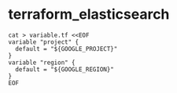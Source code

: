 # terraform_elasticsearch

```
cat > variable.tf <<EOF
variable "project" {
  default = "${GOOGLE_PROJECT}"
}
variable "region" {
  default = "${GOOGLE_REGION}"
}
EOF
```
